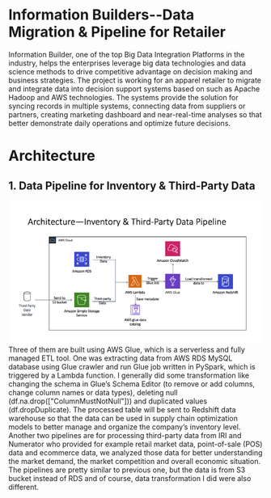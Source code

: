 # Information Builders--Data Migration & Pipeline for Retailer
Information Builder, one of the top Big Data Integration Platforms in the industry, helps the enterprises leverage big data technologies and data science methods to drive competitive advantage on decision making and business strategies. The project is working for an apparel retailer to migrate and integrate data into decision support systems based on such as Apache Hadoop and AWS technologies. The systems provide the solution for syncing records in multiple systems, connecting data from suppliers or partners, creating marketing dashboard and near-real-time analyses so that better demonstrate daily operations and optimize future decisions. 
# Architecture
## 1. Data Pipeline for Inventory & Third-Party Data
![image](image/Pipeline1.png)
Three of them are built using AWS Glue, which is a serverless and fully managed ETL tool. 
One was extracting data from AWS RDS MySQL database using Glue crawler and run Glue job written in PySpark, which is triggered by a Lambda function. I generally did some transformation like changing the schema in Glue’s Schema Editor (to remove or add columns, change column names or data types), deleting null (df.na.drop(["ColumnMustNotNull"])) and duplicated values (df.dropDuplicate).  The processed table will be sent to Redshift data warehouse so that the data can be used in supply chain optimization models to better manage and organize the company’s inventory level. 
Another two pipelines are for processing third-party data from IRI and Numerator who provided for example retail market data, point-of-sale (POS) data and ecommerce data, we analyzed those data for better understanding the market demand, the market competition and overall economic situation. The pipelines are pretty similar to previous one, but the data is from S3 bucket instead of RDS and of course, data transformation I did were also different.
